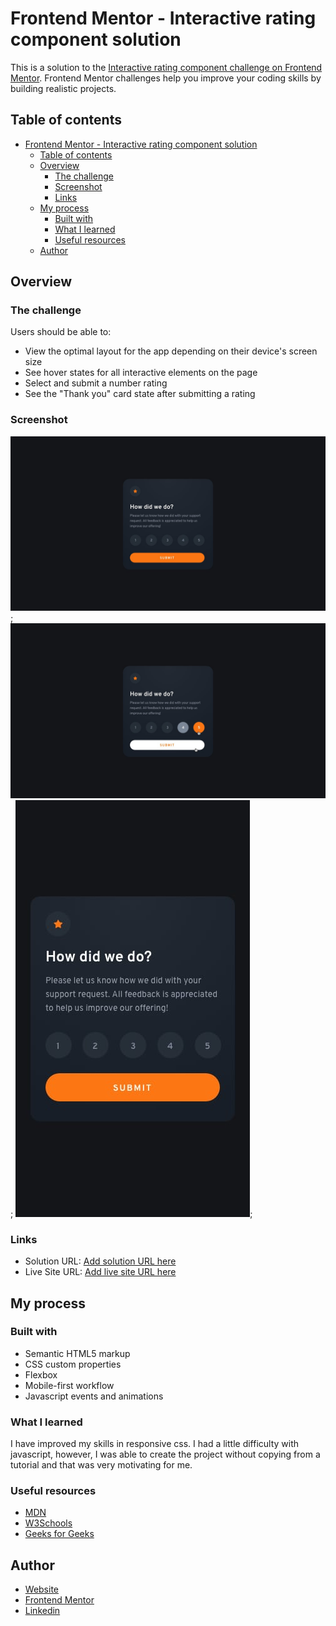 # Frontend Mentor - Interactive rating component solution

This is a solution to the [Interactive rating component challenge on Frontend Mentor](https://www.frontendmentor.io/challenges/interactive-rating-component-koxpeBUmI). Frontend Mentor challenges help you improve your coding skills by building realistic projects. 

## Table of contents

- [Frontend Mentor - Interactive rating component solution](#frontend-mentor---interactive-rating-component-solution)
  - [Table of contents](#table-of-contents)
  - [Overview](#overview)
    - [The challenge](#the-challenge)
    - [Screenshot](#screenshot)
    - [Links](#links)
  - [My process](#my-process)
    - [Built with](#built-with)
    - [What I learned](#what-i-learned)
    - [Useful resources](#useful-resources)
  - [Author](#author)

## Overview

### The challenge

Users should be able to:

- View the optimal layout for the app depending on their device's screen size
- See hover states for all interactive elements on the page
- Select and submit a number rating
- See the "Thank you" card state after submitting a rating

### Screenshot

![](./design/desktop-design.jpg);
![](./design/active-states.jpg);
![](./design/mobile-design.jpg);

### Links

- Solution URL: [Add solution URL here](https://your-solution-url.com)
- Live Site URL: [Add live site URL here](https://your-live-site-url.com)

## My process

### Built with

- Semantic HTML5 markup
- CSS custom properties
- Flexbox
- Mobile-first workflow
- Javascript events and animations

### What I learned

I have improved my skills in responsive css. I had a little difficulty with javascript, however, I was able to create the project without copying from a tutorial and that was very motivating for me.

### Useful resources

- [MDN](https://developer.mozilla.org/pt-BR/)
- [W3Schools](https://www.example.com)
- [Geeks for Geeks](https://www.geeksforgeeks.org/javascript-array-reference/)

## Author

- [Website](https://levymatias.github.io/Portfolio/index.html)
- [Frontend Mentor](https://www.frontendmentor.io/profile/LevyMatias)
- [Linkedin](https://www.linkedin.com/in/levy-matias/)